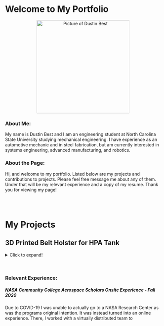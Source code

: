 <link rel='stylesheet' href='style.css' type='text' />

# Welcome to My Portfolio

<p align="center">
 <img src="https://dustin-best.github.io/My-Portfolio/dusitn.png" class="ImageBorder" alt="Picture of Dustin Best" width="300" height="300" /> 
</p>

### About Me:

My name is Dustin Best and I am an engineering student at North Carolina State University studying mechanical engineering. I have experience as an automotive mechanic and in steel fabrication, but am currently interested in systems engineering, advanced manufacturing, and robotics. 

### About the Page: 
Hi, and welcome to my portfolio. Listed below are my projects and contributions to projects. Please feel free message me about any of them. Under that will be my relevant experience and a copy of my resume. Thank you for viewing my page! 

<br>

<br>

# My Projects

## 3D Printed Belt Holster for HPA Tank
<details>
  <summary>Click to expand!</summary>
 
 <p> -insert image of final </p>
 
  #### Why I made this 
  <p> 
   One of my hobbies is playing airsoft (a game almost exaclty like paintball). 
 To play this game you need an airsoft marker, and my particular marker is powered by High Pressure Air (HPA) stored in a tank. 
 The tank is not attached to the marker and has to be carried by the user, usually in a backpack, and a regulator and airline is attached to the tank and the marker. 
 Having a whole backpack for an HPA tank that is only about 3.5 inches in diameter and 10 inches tall seems like a waste of space and weight. 
 It is also difficult to secure the tank inside of the backpack, and this results in the tank moving around inside the backpack which results in user discomfort and can cause damage to the regulator and line. 
For these reasons I wanted to create a more secure, lighterweight, and low-profile solution.
  
  
</details>


<br>

<br>

### Relevant Experience:

##### NASA Community College Aerospace Scholars Onsite Experience  - Fall 2020
Due to COVID-19 I was unable to actually go to a NASA Research Center as was the programs original intention. It was instead turned into an online experience. There, I worked with a virtually distributed team to
